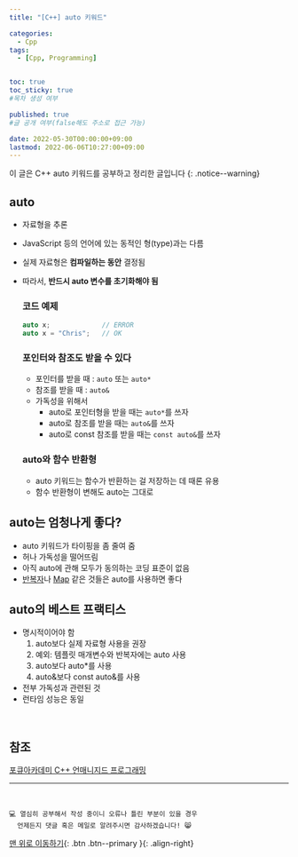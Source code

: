 ```yaml
---
title: "[C++] auto 키워드" 

categories:
  - Cpp
tags:
  - [Cpp, Programming]


toc: true
toc_sticky: true
#목차 생성 여부

published: true
#글 공개 여부(false해도 주소로 접근 가능)

date: 2022-05-30T00:00:00+09:00
lastmod: 2022-06-06T10:27:00+09:00
---
```


<!-- description : 25자에서 160자 사이 -->
이 글은 C++ auto 키워드를 공부하고 정리한 글입니다
{: .notice--warning}

## auto
- 자료형을 추론
- JavaScript 등의 언어에 있는 동적인 형(type)과는 다름
- 실제 자료형은 **컴파일하는 동안** 결정됨
- 따라서, **반드시 auto 변수를 초기화해야 됨**

  ### 코드 예제
  ```cpp
  auto x;             // ERROR
  auto x = "Chris";   // OK
  ```

  ### 포인터와 참조도 받을 수 있다
  - 포인터를 받을 때 : `auto` 또는 `auto*`
  - 참조를 받을 때 : `auto&`
  - 가독성을 위해서
    - auto로 포인터형을 받을 때는 `auto*`를 쓰자
    - auto로 참조를 받을 때는 `auto&`를 쓰자
    - auto로 const 참조를 받을 때는 `const auto&`를 쓰자
  
  ### auto와 함수 반환형
  - auto 키워드는 함수가 반환하는 걸 저장하는 데 때론 유용
  - 함수 반환형이 변해도 auto는 그대로

## auto는 엄청나게 좋다?
- auto 키워드가 타이핑을 좀 줄여 줌
- 허나 가독성을 떨어뜨림
- 아직 auto에 관해 모두가 동의하는 코딩 표준이 없음
- [반복자](https://reoul.github.io/cpp/cpp-28/)나 [Map](https://reoul.github.io/cpp/cpp-29/) 같은 것들은 auto를 사용하면 좋다

## auto의 베스트 프랙티스
- 명시적이어야 함
  1. auto보다 실제 자료형 사용을 권장
  2. 예외: 템플릿 매개변수와 반복자에는 auto 사용
  3. auto보다 auto*를 사용
  4. auto&보다 const auto&를 사용
- 전부 가독성과 관련된 것
- 런타임 성능은 동일

<br>

## 참조
[포큐아카데미 C++ 언매니지드 프로그래밍](https://pocu-ko.teachable.com/p/comp3200)

***
<br>

    💻 열심히 공부해서 작성 중이니 오류나 틀린 부분이 있을 경우 
      언제든지 댓글 혹은 메일로 알려주시면 감사하겠습니다! 😸


[맨 위로 이동하기](#){: .btn .btn--primary }{: .align-right}